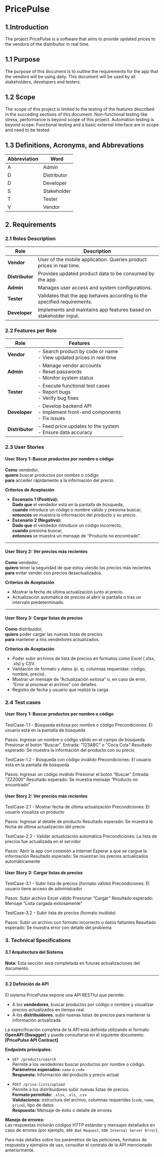 # PricePulse


## 1.Introduction

The project PricePulse is a software that aims to provide updated prices to the vendors of the distribuitor in real time.

## 1.1 Purpose

The purpose of this document is to outline the requirements for the app that the vendors will be using daily. This document will be used by all stakeholders, developers and testers.

## 1.2 Scope

The scope of this project is limited to the testing of the features described in the succeding sections of this document.
Non-functional testing like stress, performance is beyond scope of this project.
Automation testing is beyond scope.
Functional testing and a basic external interface are in scope and need to be tested.

## 1.3 Definitions, Acronyms, and Abbrevations 
| Abbreviation | Word     |
|--------------|----------|
| A            | Admin    |
| D            | Distributor|
| D            | Developer|
| S            |Stakeholder|
| T            | Tester   |  
| V            | Vendor   |
## 2. Requirements

### 2.1 Roles Description

| Role         | Description                                                                 |
|--------------|-----------------------------------------------------------------------------|
| **Vendor**   | User of the mobile application. Queries product prices in real time.        |
| **Distributor** | Provides updated product data to be consumed by the app.                |
| **Admin**    | Manages user access and system configurations.                              |
| **Tester**   | Validates that the app behaves according to the specified requirements.     |
| **Developer**| Implements and maintains app features based on stakeholder input.           |

### 2.2 Features per Role

| Role         | Features                                                                                 |
|--------------|------------------------------------------------------------------------------------------|
| **Vendor**   | - Search product by code or name  <br> - View updated prices in real time                |
| **Admin**    | - Manage vendor accounts  <br> - Reset passwords  <br> - Monitor system status           |
| **Tester**   | - Execute functional test cases  <br> - Report bugs  <br> - Verify bug fixes             |
| **Developer**| - Develop backend API  <br> - Implement front-end components  <br> - Fix issues          |
| **Distributor** | - Feed price updates to the system  <br> - Ensure data accuracy                      |

### 2.3 User Stories 
#### User Story 1: Buscar productos por nombre o código

**Como** vendedor,  
**quiero** buscar productos por nombre o código  
**para** acceder rápidamente a la información del precio.

**Criterios de Aceptación**

- **Escenario 1 (Positivo):**  
  **Dado que** el vendedor está en la pantalla de búsqueda,  
  **cuando** introduce un código o nombre válido y presiona buscar,  
  **entonces** se muestra la información del producto y su precio.
- **Escenario 2 (Negativo):**  
  **Dado que** el vendedor introduce un código incorrecto,  
  **cuando** presiona buscar,  
  **entonces** se muestra un mensaje de “Producto no encontrado”.

---

#### User Story 2: Ver precios más recientes

**Como** vendedor,  
**quiero** tener la seguridad de que estoy viendo los precios más recientes  
**para** evitar vender con precios desactualizados.

**Criterios de Aceptación**

- Mostrar la fecha de última actualización junto al precio.
- Actualización automática de precios al abrir la pantalla o tras un intervalo predeterminado.

---

#### User Story 3: Cargar listas de precios

**Como** distribuidor,  
**quiero** poder cargar las nuevas listas de precios  
**para** mantener a mis vendedores actualizados.

**Criterios de Aceptación**

- Poder subir archivos de lista de precios en formatos como Excel (.xlsx, .xls) y CSV.  
- Validación de formato y datos (p. ej. columnas requeridas: código, nombre, precio).  
- Mostrar un mensaje de “Actualización exitosa” o, en caso de error, “Error al procesar el archivo” con detalles.  
- Registro de fecha y usuario que realizó la carga.


### 2.4 Test cases

####  User Story 1: Buscar productos por nombre o código
TestCase-1.1 - Búsqueda exitosa por nombre o código
Precondiciones: El usuario está en la pantalla de búsqueda

Pasos:
Ingresar un nombre o código válido en el campo de búsqueda
Presionar el botón “Buscar”.
Entrada: "123ABC" o "Coca Cola"
Resultado esperado: Se muestra la información del producto con su precio

TestCase-1.2 - Búsqueda con código inválido
Precondiciones: El usuario está en la pantalla de búsqueda

Pasos:
Ingresar un código inválido
Presionar el botón “Buscar”
Entrada: "ZZZ000"
Resultado esperado: Se muestra mensaje “Producto no encontrado”


#### User Story 2: Ver precios más recientes
TestCase-2.1 - Mostrar fecha de última actualización
Precondiciones: El usuario visualiza un producto

Pasos:
Ingresar al detalle de producto
Resultado esperado: Se muestra la fecha de última actualización del precio

TestCase-2.2 - Validar actualización automática
Precondiciones: La lista de precios fue actualizada en el servidor

Pasos:
Abrir la app con conexión a Internet
Esperar a que se cargue la información
Resultado esperado: Se muestran los precios actualizados automáticamente


#### User Story 3: Cargar listas de precios
TestCase-3.1 - Subir lista de precios (formato válido)
Precondiciones: El usuario tiene acceso de administrador

Pasos:
Subir archivo Excel válido
Presionar “Cargar”
Resultado esperado: Mensaje “Lista cargada exitosamente”

TestCase-3.2 - Subir lista de precios (formato inválido)

Pasos:
Subir un archivo con formato incorrecto o datos faltantes
Resultado esperado: Se muestra error con detalle del problema

### 3. Technical Specifications

#### 3.1 Arquitectura del Sistema

**Nota:** Esta sección será completada en futuras actualizaciones del documento.

---

#### 3.2 Definición de API

El sistema PricePulse expone una API RESTful que permite:

- A los **vendedores**, buscar productos por código o nombre y visualizar precios actualizados en tiempo real.  
- A los **distribuidores**, subir nuevas listas de precios para mantener la información actualizada.

La especificación completa de la API está definida utilizando el formato **OpenAPI (Swagger)** y puede consultarse en el siguiente documento: **[PricePulse API Contract]**.

**Endpoints principales:**

- `GET /products/search`  
  Permite a los vendedores buscar productos por nombre o código.  
  **Parámetros esperados:** `name` o `code`  
  **Respuesta:** Información del producto y precio actual

- `POST /price-lists/upload`  
  Permite a los distribuidores subir nuevas listas de precios.  
  **Formato permitido:** `.xlsx`, `.xls`, `.csv`  
  **Validaciones:** estructura del archivo, columnas requeridas (`code`, `name`, `price`), tipo de datos  
  **Respuesta:** Mensaje de éxito o detalle de errores

**Manejo de errores:**  
Las respuestas incluirán códigos HTTP estándar y mensajes detallados en caso de errores (por ejemplo, `400 Bad Request`, `500 Internal Server Error`).

Para más detalles sobre los parámetros de las peticiones, formatos de respuesta y ejemplos de uso, consultar el contrato de la API mencionado anteriormente.

